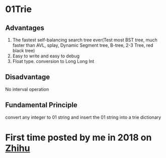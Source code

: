 # 01Trie

## Advantages

1. The fastest self-balancing search tree ever(Test most BST tree, much faster than AVL, splay, Dynamic Segment tree, B-tree, 2-3 Tree, red black tree)
2. Easy to write and easy to debug
3. Float type. conversion to Long Long Int

## Disadvantage
No interval operation

## Fundamental Principle
convert any integer to 01 string and insert the 01 string into a trie dictionary


# First time posted by me in 2018 on [Zhihu](https://www.zhihu.com/question/288096930/answer/459907566)
